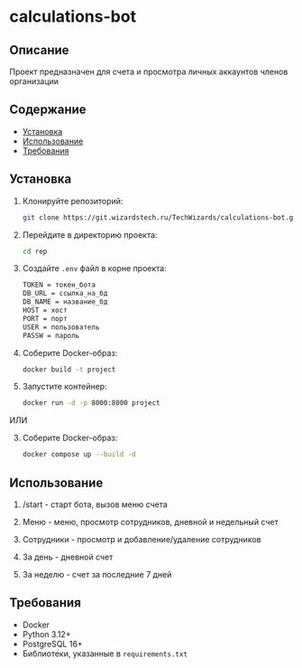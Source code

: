 # calculations-bot

## Описание

Проект предназначен для счета и просмотра личных аккаунтов членов организации

## Содержание

- [Установка](#установка)
- [Использование](#использование)
- [Требования](#требования)

## Установка

1. Клонируйте репозиторий:
    ```bash
    git clone https://git.wizardstech.ru/TechWizards/calculations-bot.git
    ```
2. Перейдите в директорию проекта:
    ```bash
    cd rep
    ```
3. Создайте `.env` файл в корне проекта:
    ```bash
    TOKEN = токен_бота
    DB_URL = ссылка_на_бд
    DB_NAME = название_бд
    HOST = хост
    PORT = порт
    USER = пользователь
    PASSW = пароль
    ```
4. Соберите Docker-образ:
    ```bash
    docker build -t project
    ```
5. Запустите контейнер:
    ```bash
    docker run -d -p 8000:8000 project
    ```

ИЛИ

3. Соберите Docker-образ:
    ```bash
    docker compose up --build -d
    ```

## Использование

1. /start - старт бота, вызов меню счета

2. Меню - меню, просмотр сотрудников, дневной и недельный счет

3. Сотрудники - просмотр и добавление/удаление сотрудников

4. За день - дневной счет

5. За неделю - счет за последние 7 дней

## Требования

- Docker
- Python 3.12+
- PostgreSQL 16+
- Библиотеки, указанные в `requirements.txt`

